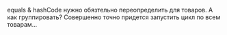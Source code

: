 equals & hashCode нужно обязтельно переопределить для товаров.
А как группировать? Совершенно точно придется запустить цикл по всем товарам...